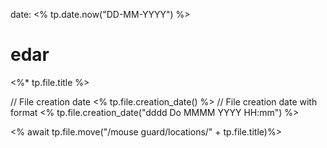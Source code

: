 ---
---
date: <% tp.date.now("DD-MM-YYYY") %>

# edar
<%* tp.file.title %>

// File creation date <% tp.file.creation_date() %> // File creation date with format <% tp.file.creation_date("dddd Do MMMM YYYY HH:mm") %>


<% await tp.file.move("/mouse guard/locations/" + tp.file.title)%>
